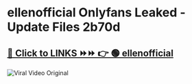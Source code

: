 
 # ellenofficial Onlyfans Leaked - Update Files 2b70d

## <h2><a href="https://clipsfans.com/ellenofficial&ref=git">🔗 Click to LINKS ⏩⏩ 👉 🟢 ellenofficial </a></h2>

<a href="https://clipsfans.com/ellenofficial&ref=git" rel="nofollow" data-target="animated-image.originalLink"><img src="https://i.ibb.co.com/xMMVF88/686577567.gif" alt="Viral Video Original" style="max-width: 100%; display: inline-block;" data-target="animated-image.originalImage"></a>

